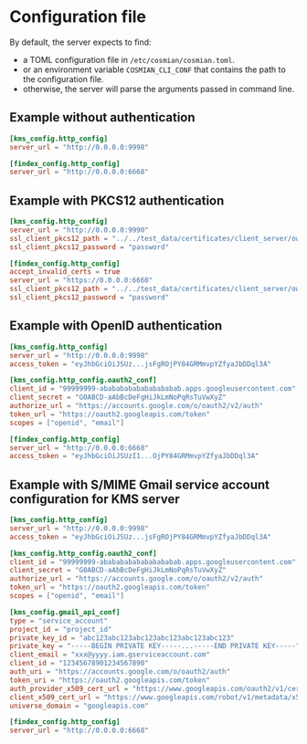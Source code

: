 
# Configuration file

By default, the server expects to find:

- a TOML configuration file in `/etc/cosmian/cosmian.toml`.
- or an environment variable `COSMIAN_CLI_CONF` that contains the path to the configuration file.
- otherwise, the server will parse the arguments passed in command line.

## Example without authentication

```toml
[kms_config.http_config]
server_url = "http://0.0.0.0:9998"

[findex_config.http_config]
server_url = "http://0.0.0.0:6668"
```

## Example with PKCS12 authentication

```toml
[kms_config.http_config]
server_url = "http://0.0.0.0:9990"
ssl_client_pkcs12_path = "../../test_data/certificates/client_server/owner/owner.client.acme.com.p12"
ssl_client_pkcs12_password = "password"

[findex_config.http_config]
accept_invalid_certs = true
server_url = "https://0.0.0.0:6660"
ssl_client_pkcs12_path = "../../test_data/certificates/client_server/owner/owner.client.acme.com.p12"
ssl_client_pkcs12_password = "password"
```

## Example with OpenID authentication

```toml
[kms_config.http_config]
server_url = "http://0.0.0.0:9998"
access_token = "eyJhbGciOiJSUz...jsFgROjPY84GRMmvpYZfyaJbDDql3A"

[kms_config.http_config.oauth2_conf]
client_id = "99999999-abababababababababab.apps.googleusercontent.com"
client_secret = "G0ABCD-aAbBcDeFgHiJkLmNoPqRsTuVwXyZ"
authorize_url = "https://accounts.google.com/o/oauth2/v2/auth"
token_url = "https://oauth2.googleapis.com/token"
scopes = ["openid", "email"]

[findex_config.http_config]
server_url = "http://0.0.0.0:6668"
access_token = "eyJhbGciOiJSUzI1...OjPY84GRMmvpYZfyaJbDDql3A"
```

## Example with S/MIME Gmail service account configuration for KMS server

```toml
[kms_config.http_config]
server_url = "http://0.0.0.0:9998"
access_token = "eyJhbGciOiJSUz...jsFgROjPY84GRMmvpYZfyaJbDDql3A"

[kms_config.http_config.oauth2_conf]
client_id = "99999999-abababababababababab.apps.googleusercontent.com"
client_secret = "G0ABCD-aAbBcDeFgHiJkLmNoPqRsTuVwXyZ"
authorize_url = "https://accounts.google.com/o/oauth2/v2/auth"
token_url = "https://oauth2.googleapis.com/token"
scopes = ["openid", "email"]

[kms_config.gmail_api_conf]
type = "service_account"
project_id = "project_id"
private_key_id = "abc123abc123abc123abc123abc123abc123"
private_key = "-----BEGIN PRIVATE KEY-----...-----END PRIVATE KEY-----"
client_email = "xxx@yyyy.iam.gserviceaccount.com"
client_id = "12345678901234567890"
auth_uri = "https://accounts.google.com/o/oauth2/auth"
token_uri = "https://oauth2.googleapis.com/token"
auth_provider_x509_cert_url = "https://www.googleapis.com/oauth2/v1/certs"
client_x509_cert_url = "https://www.googleapis.com/robot/v1/metadata/x509/xxx%40yyyy.iam.gserviceaccount.com"
universe_domain = "googleapis.com"

[findex_config.http_config]
server_url = "http://0.0.0.0:6668"
```
